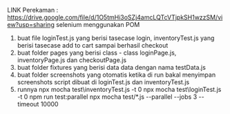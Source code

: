 LINK Perekaman : https://drive.google.com/file/d/1O5tmHi3oSZj4amcLQTcVTjpkSH1wzzSM/view?usp=sharing
selenium menggunakan POM
1. buat file loginTest.js yang berisi tasecase login, inventoryTest.js yang berisi tasecase add to cart sampai berhasil checkout
2. buat folder pages yang berisi class - class loginPage.js, inventoryPage.js dan checkoutPage.js
3. buat folder fixtures yang berisi data data dengan nama testData.js
4. buat folder screenshots yang otomatis ketika di run bakal menyimpan screenshots 
   script dibuat di loginTest.js dan inventoryTest.js
5. runnya npx mocha test\inventoryTest.js -t 0
   npx mocha test\loginTest.js -t 0
   npm run test:parallel
   npx mocha test/*.js --parallel --jobs 3 --timeout 10000
